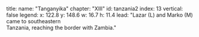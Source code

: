 title: 
    name: "Tanganyika"
    chapter: "XIII"
id: tanzania2
index: 13
vertical: false
legend:
    x: 122.8 
    y: 148.6
    w: 16.7 
    h: 11.4
lead: "Lazar (L) and Marko (M) came to southeastern<br>Tanzania, reaching the border with Zambia."